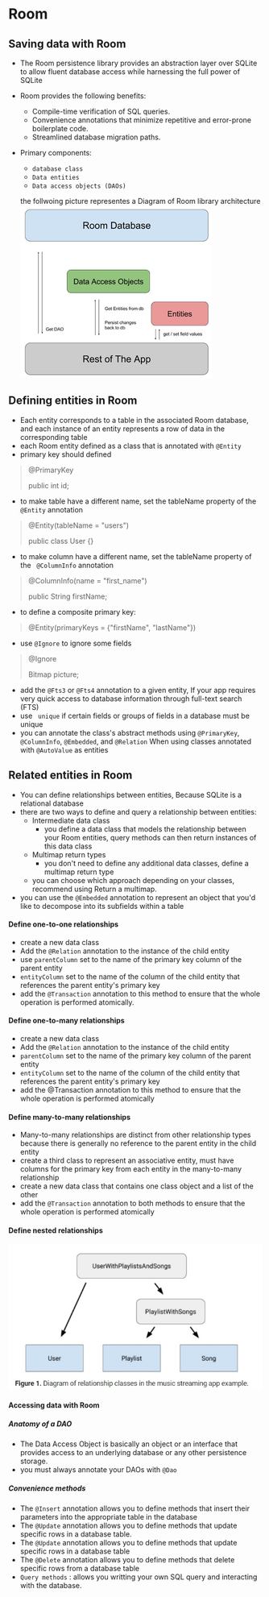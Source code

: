 # Room 
## Saving data with Room
* The Room persistence library provides an abstraction layer over SQLite to allow fluent database access while harnessing the full power of SQLite
*  Room provides the following benefits:
    * Compile-time verification of SQL queries.
    * Convenience annotations that minimize repetitive and error-prone boilerplate code.
    * Streamlined database migration paths.

* Primary components:
    *  `database class`
    * `Data entities `
    * `Data access objects (DAOs) `

    the follwoing picture representes a Diagram of Room library architecture
    ![Room library architecture](./images/room.jpg)

## Defining entities in Room
* Each entity corresponds to a table in the associated Room database, and each instance of an entity represents a row of data in the corresponding table
* each Room entity defined as a class that is annotated with `@Entity`
* primary key should defined 

>@PrimaryKey
>
>public int id;
>
*  to make table have a different name, set the tableName property of the `@Entity` annotation
>@Entity(tableName = "users")
>
>public class User {}
*  to make column have a different name, set the tableName property of the ` @ColumnInfo` annotation
> @ColumnInfo(name = "first_name")
>
>    public String firstName;

* to define a composite primary key:
>@Entity(primaryKeys = {"firstName", "lastName"})

* use `@Ignore` to ignore some fields
> @Ignore
>
>    Bitmap picture;

* add the `@Fts3` or `@Fts4` annotation to a given entity, If your app requires very quick access to database information through full-text search (FTS)
* use ` unique` if certain fields or groups of fields in a database must be unique
* you can annotate the class's abstract methods using `@PrimaryKey`, `@ColumnInfo`, `@Embedded`, and `@Relation` When using classes annotated with `@AutoValue` as entities

## Related entities in Room
* You can define relationships between entities, Because SQLite is a relational database
* there are two ways to define and query a relationship between entities:
    * Intermediate data class
        * you define a data class that models the relationship between your Room entities, query methods can then return instances of this data class 
    * Multimap return types
        * you don't need to define any additional data classes, define a multimap return type 
    * you can choose which approach depending on your classes, recommend using Return a multimap.
* you can use the `@Embedded` annotation to represent an object that you'd like to decompose into its subfields within a table

#### Define one-to-one relationships
* create a new data class
* Add the `@Relation` annotation to the instance of the child entity
* use `parentColumn` set to the name of the primary key column of the parent entity 
* `entityColumn` set to the name of the column of the child entity that references the parent entity's primary key
* add the `@Transaction` annotation to this method to ensure that the whole operation is performed atomically.

#### Define one-to-many relationships
* create a new data class 
* Add the `@Relation` annotation to the instance of the child entity
* `parentColumn` set to the name of the primary key column of the parent entity
* `entityColumn` set to the name of the column of the child entity that references the parent entity's primary key
* add the @Transaction annotation to this method to ensure that the whole operation is performed atomically

#### Define many-to-many relationships
* Many-to-many relationships are distinct from other relationship types because there is generally no reference to the parent entity in the child entity
* create a third class to represent an associative entity, must have columns for the primary key from each entity in the many-to-many relationship 
* create a new data class that contains one class object and a list of the other 
* add the `@Transaction` annotation to both methods to ensure that the whole operation is performed atomically

#### Define nested relationships
![](./images/nested.jpg)

#### Accessing data with Room
##### Anatomy of a DAO
* The Data Access Object is basically an object or an interface that provides access to an underlying database or any other persistence storage.
* you must always annotate your DAOs with `@Dao`

##### Convenience methods
* The `@Insert` annotation allows you to define methods that insert their parameters into the appropriate table in the database
* The `@Update` annotation allows you to define methods that update specific rows in a database table.
* The `@Update` annotation allows you to define methods that update specific rows in a database table
* The `@Delete` annotation allows you to define methods that delete specific rows from a database table
* `Query methods` : allows you writting your own SQL query and interacting with the database.